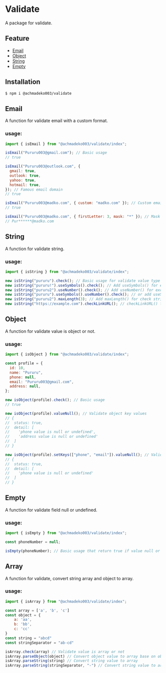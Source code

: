 ﻿# Validate

A package for validate.

## Feature

- [Email](#email)
- [Object](#object)
- [String](#string)
- [Empty](#empty)

## Installation

```bash
$ npm i @achmadeko003/validate
```

## Email

A function for validate email with a custom format.

### usage:

```js
import { isEmail } from "@achmadeko003/validate/index";

isEmail("Pururu003@gmail.com"); // Basic usage
// true

isEmail("Pururu003@outlook.com", {
  gmail: true,
  outlook: true,
  yahoo: true,
  hotmail: true,
}); // Famous email domain
// true

isEmail("Pururu003@madko.com", { custom: "madko.com" }); // Custom email domain
// true

isEmail("Pururu003@madko.com", { firstLetter: 3, mask: "*" }); // Mask email
// Pur******@madko.com
```

## String

A function for validate string.

### usage:

```js
import { isString } from "@achmadeko003/validate/index";

new isString("pururu").check(); // Basic usage for validate value type is string or not
new isString("pururu!").useSymbols().check(); // Add useSymbols() for excluded symbols
new isString("pururu2").useNumber().check(); // Add useNumber() for excluded symbols
new isString("pururu").useSymbols().useNumber().check(); // or add useSymbols() and useNumber() for exluded character symbols and number
new isString("pururu2").maxLength(3); // Add maxLength() for check string length
new isString("https://example.com").checkLinkURL(); // checkLinkURL() for validate if string is https:// or http:// URL
```

## Object

A function for validate value is object or not.

### usage:

```js
import { isObject } from "@achmadeko003/validate/index";

const profile = {
  id: 10,
  name: "Pururu",
  phone: null,
  email: "Pururu003@gmail.com",
  address: null,
};

new isObject(profile).check(); // Basic usage
// true

new isObject(profile).valueNull(); // Validate object key values
// {
//  status: true,
//  detail: [
//    'phone value is null or undefined',
//    'address value is null or undefined'
//  ]
// }

new isObject(profile).setKeys(["phone", "email"]).valueNull(); // Validate specific object key values
// {
//  status: true,
//  detail: [
//    'phone value is null or undefined'
//  ]
// }
```

## Empty

A function for validate field null or undefined.

### usage:

```js
import { isEmpty } from "@achmadeko003/validate/index";

const phoneNumber = null;

isEmpty(phoneNumber); // Basic usage that return true if value null or undefined
```

## Array

A function for validate, convert string array and object to array.

### usage:

```js
import { isArray } from "@achmadeko003/validate/index";

const array = ['a', 'b', 'c']
const object = {
    a: 'aa',
    b: 'bb',
    c: 'cc'
}
const string = "abcd"
const stringSeparator = "ab-cd"

isArray.check(array) // Validate value is array or not
isArray.parseObject(object) // Convert object value to array base on object values
isArray.parseString(string) // Convert string value to array
isArray.parseString(stringSeparator, "-") // Convert string value to array with specific separator
```
